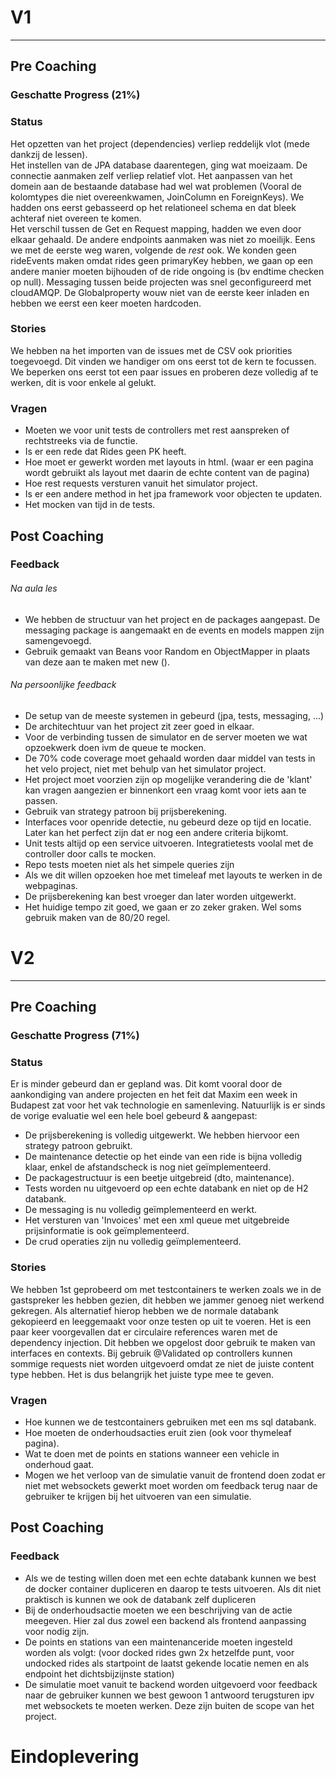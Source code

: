 # V1

---
## Pre Coaching
### Geschatte Progress (21%)
### Status
Het opzetten van het project (dependencies) verliep reddelijk vlot (mede dankzij de lessen).  
Het instellen van de JPA database daarentegen, ging wat moeizaam. De connectie aanmaken zelf verliep relatief vlot. Het aanpassen van het domein aan de bestaande database had wel wat problemen (Vooral de kolomtypes die niet overeenkwamen, JoinColumn en ForeignKeys). We hadden ons eerst gebasseerd op het relationeel schema en dat bleek achteraf niet overeen te komen.  
Het verschil tussen de Get en Request mapping, hadden we even door elkaar gehaald. De andere endpoints aanmaken was niet zo moeilijk. Eens we met de eerste weg waren, volgende de *rest* ook. We konden geen rideEvents maken omdat rides geen primaryKey hebben, we gaan op een andere manier moeten bijhouden of de ride ongoing is (bv endtime checken op null).
Messaging tussen beide projecten was snel geconfigureerd met cloudAMQP. De Globalproperty wouw niet van de eerste keer inladen en hebben we eerst een keer moeten hardcoden.  
### Stories
We hebben na het importen van de issues met de CSV ook priorities toegevoegd. Dit vinden we handiger om ons eerst tot de kern te focussen.   
We beperken ons eerst tot een paar issues en proberen deze volledig af te werken, dit is voor enkele al gelukt.    
### Vragen
- Moeten we voor unit tests de controllers met rest aanspreken of rechtstreeks via de functie.
- Is er een rede dat Rides geen PK heeft.
- Hoe moet er gewerkt worden met layouts in html. (waar er een pagina wordt gebruikt als layout met daarin de echte content van de pagina)
- Hoe rest requests versturen vanuit het simulator project.
- Is er een andere method in het jpa framework voor objecten te updaten.
- Het mocken van tijd in de tests.
## Post Coaching
### Feedback
###### Na aula les
- We hebben de structuur van het project en de packages aangepast. De messaging package is aangemaakt en de events en models mappen zijn samengevoegd.
- Gebruik gemaakt van Beans voor Random en ObjectMapper in plaats van deze aan te maken met new ().
###### Na persoonlijke feedback
- De setup van de meeste systemen in gebeurd (jpa, tests, messaging, ...)
- De architechtuur van het project zit zeer goed in elkaar.
- Voor de verbinding tussen de simulator en de server moeten we wat opzoekwerk doen ivm de queue te mocken.
- De 70% code coverage moet gehaald worden daar middel van tests in het velo project, niet met behulp van het simulator project.
- Het project moet voorzien zijn op mogelijke verandering die de 'klant' kan vragen aangezien er binnenkort een vraag komt voor iets aan te passen.
- Gebruik van strategy patroon bij prijsberekening.
- Interfaces voor openride detectie, nu gebeurd deze op tijd en locatie. Later kan het perfect zijn dat er nog een andere criteria bijkomt.
- Unit tests altijd op een service uitvoeren. Integratietests voolal met de controller door calls te mocken.
- Repo tests moeten niet als het simpele queries zijn
- Als we dit willen opzoeken hoe met timeleaf met layouts te werken in de webpaginas.
- De prijsberekening kan best vroeger dan later worden uitgewerkt.
- Het huidige tempo zit goed, we gaan er zo zeker graken. Wel soms gebruik maken van de 80/20 regel.

# V2

---
## Pre Coaching
### Geschatte Progress (71%)
### Status
Er is minder gebeurd dan er gepland was. Dit komt vooral door de aankondiging van andere projecten en het feit dat Maxim een week in Budapest zat voor het vak technologie en samenleving.
Natuurlijk is er sinds de vorige evaluatie wel een hele boel gebeurd & aangepast:
- De prijsberekening is volledig uitgewerkt. We hebben hiervoor een strategy patroon gebruikt.
- De maintenance detectie op het einde van een ride is bijna volledig klaar, enkel de afstandscheck is nog niet geïmplementeerd.
- De packagestructuur is een beetje uitgebreid (dto, maintenance).
- Tests worden nu uitgevoerd op een echte databank en niet op de H2 databank.
- De messaging is nu volledig geïmplementeerd en werkt.
- Het versturen van 'Invoices' met een xml queue met uitgebreide prijsinformatie is ook geïmplementeerd.
- De crud operaties zijn nu volledig geïmplementeerd.
### Stories
We hebben 1st geprobeerd om met testcontainers te werken zoals we in de gastspreker les hebben gezien, dit hebben we jammer genoeg niet werkend gekregen. Als alternatief hierop hebben we de normale databank gekopieerd en leeggemaakt voor onze testen op uit te voeren.
Het is een paar keer voorgevallen dat er circulaire references waren met de dependency injection. Dit hebben we opgelost door gebruik te maken van interfaces en contexts.
Bij gebruik @Validated op controllers kunnen sommige requests niet worden uitgevoerd omdat ze niet de juiste content type hebben. Het is dus belangrijk het juiste type mee te geven.
### Vragen
- Hoe kunnen we de testcontainers gebruiken met een ms sql databank.
- Hoe moeten de onderhoudsacties eruit zien (ook voor thymeleaf pagina).
- Wat te doen met de points en stations wanneer een vehicle in onderhoud gaat.
- Mogen we het verloop van de simulatie vanuit de frontend doen zodat er niet met websockets gewerkt moet worden om feedback terug naar de gebruiker te krijgen bij het uitvoeren van een simulatie. 
## Post Coaching
### Feedback
- Als we de testing willen doen met een echte databank kunnen we best de docker container dupliceren en daarop te tests uitvoeren. Als dit niet praktisch is kunnen we ook de databank zelf dupliceren
- Bij de onderhoudsactie moeten we een beschrijving van de actie meegeven. Hier zal dus zowel een backend als frontend aanpassing voor nodig zijn.
- De points en stations van een maintenanceride moeten ingesteld worden als volgt: (voor docked rides gwn 2x hetzelfde punt, voor undocked rides als startpoint de laatst gekende locatie nemen en als endpoint het dichtsbijzijnste station)
- De simulatie moet vanuit te backend worden uitgevoerd voor feedback naar de gebruiker kunnen we best gewoon 1 antwoord terugsturen ipv met websockets te moeten werken. Deze zijn buiten de scope van het project.
# Eindoplevering

